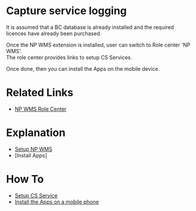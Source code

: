 # Capture service logging 

It is assumed that a BC database is already installed and the required licences have already been purchased.

Once the NP WMS extension is installed, user can switch to Role center 'NP WMS'.  
The role center provides links to setup CS Services.

Once done, then you can install the Apps on the mobile device.

# Related Links
- [NP WMS Role Center](../images/npwms-role.JPG)

# Explanation
- [Setup NP WMS](../explanation/setup-NP-WMS.md)
- [Install Apps]

# How To
- [Setup CS Service](../howto/set-up-rfid.md)
- [Install the Apps on a mobile phone](../howto/install-mobile-apps.md)